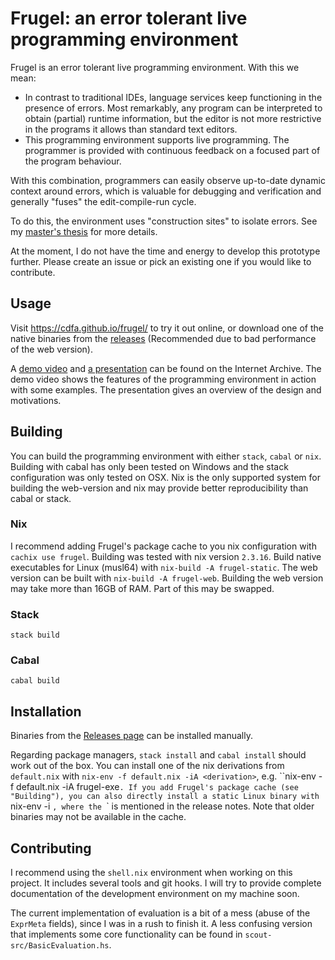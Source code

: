 # Frugel: an error tolerant live programming environment

Frugel is an error tolerant live programming environment. With this we mean:

- In contrast to traditional IDEs, language services keep functioning in the presence of errors. Most remarkably, any program can be interpreted to obtain (partial) runtime information, but the editor is not more restrictive in the programs it allows than standard text editors.
- This programming environment supports live programming. The programmer is provided with continuous feedback on a focused part of the program behaviour.

With this combination, programmers can easily observe up-to-date dynamic context around errors, which is valuable for debugging and verification and generally "fuses" the edit-compile-run cycle.

To do this, the environment uses "construction sites" to isolate errors.
See my [master's thesis](https://cdfa.github.io/frugel/thesis.pdf) for more details.

At the moment, I do not have the time and energy to develop this prototype further.
Please create an issue or pick an existing one if you would like to contribute.

## Usage

Visit https://cdfa.github.io/frugel/ to try it out online, or download one of the native binaries from the [releases](../releases) (Recommended due to bad performance of the web version).

A [demo video](https://archive.org/details/demo_20220123) and [a presentation](https://archive.org/details/presentation_202201) can be found on the Internet Archive.
The demo video shows the features of the programming environment in action with some examples.
The presentation gives an overview of the design and motivations.

## Building

You can build the programming environment with either `stack`, `cabal` or `nix`. Building with cabal has only been tested on Windows and the stack configuration was only tested on OSX. Nix is the only supported system for building the web-version and nix may provide better reproducibility than cabal or stack.

### Nix

I recommend adding Frugel's package cache to you nix configuration with `cachix use frugel`.
Building was tested with nix version `2.3.16`.
Build native executables for Linux (musl64) with `nix-build -A frugel-static`.
The web version can be built with `nix-build -A frugel-web`.
Building the web version may take more than 16GB of RAM. Part of this may be swapped.

### Stack

```
stack build
```

### Cabal

```
cabal build
```

## Installation

Binaries from the [Releases page](../releases) can be installed manually.

Regarding package managers, `stack install` and `cabal install` should work out of the box.
You can install one of the nix derivations from `default.nix` with `nix-env -f default.nix -iA <derivation>`, e.g. ``nix-env -f default.nix -iA frugel-exe`.
If you add Frugel's package cache (see "Building"), you can also directly install a static Linux binary with `nix-env -i <path>`, where the `<path>` is mentioned in the release notes.
Note that older binaries may not be available in the cache.

## Contributing

I recommend using the `shell.nix` environment when working on this project.
It includes several tools and git hooks.
I will try to provide complete documentation of the development environment on my machine soon.

The current implementation of evaluation is a bit of a mess (abuse of the `ExprMeta` fields), since I was in a rush to finish it.
A less confusing version that implements some core functionality can be found in `scout-src/BasicEvaluation.hs`.
